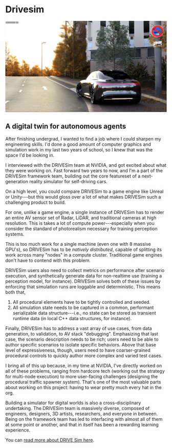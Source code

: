 # Drivesim

![](img/drivesim/drivesim.png)

<div id="modal-scroll-point"/>

<div id="modal-subtitle-container"><h2 id="modal-subtitle">A digital twin for autonomous agents</h2></div>

After finishing undergrad, I wanted to find a job where I could sharpen my engineering skills. I'd done a good amount of computer graphics and simulation work in my last two years of school, so I knew that was the space I'd be looking in.

I interviewed with the DRIVESim team at NVIDIA, and got excited about what they were working on. Fast forward two years to now, and I'm a part of the DRIVESim framework team, building out the core featureset of a next-generation reality simulator for self-driving cars.

On a high level, you could compare DRIVESim to a game engine like Unreal or Unity---but this would gloss over a lot of what makes DRIVESim such a challenging product to build.

For one, unlike a game engine, a single instance of DRIVESim has to render an entire AV sensor set of Radar, LiDAR, and traditional cameras at high resolution. This is takes a lot of compute power---especially when you consider the standard of photorealism necessary for training perception systems.

This is too much work for a single machine (even one with 8 massive GPU's), so DRIVESim has to be _natively distributed_, capable of splitting its work across many "nodes" in a compute cluster. Traditional game engines don't have to contend with this problem.

DRIVESim users also need to collect metrics on performance after scenario execution, and synthetically generate data for non-realtime use (training a perception model, for instance). DRIVESim solves both of these issues by enforcing that simulation runs are loggable and deterministic. This means both that,

1. All procedural elements have to be tightly controlled and seeded.
2. All simulation state needs to be captured in a common, performant serializable data structure---i.e., no state can be stored as transient runtime data (in local C++ data structures, for instance).

Finally, DRIVESim has to address a vast array of use cases, from data generation, to validation, to AV stack "debugging". Emphasizing that last case, the scenario description needs to be rich; users need to be able to author specific scenarios to isolate specific behaviors. Above that base level of expressiveness, though, users need to have coarser-grained procedural controls to quickly author more complex and varied test cases.

I bring all of this up because, in my time at NVIDIA, I've directly worked on all of these problems, ranging from hardcore tech (working out the strategy for multi-node execution) to more user-facing challenges (designing the procedural traffic spawner system). That's one of the most valuable parts about working on this project: having to wear pretty much every hat in the org.

Building a simulator for digital worlds is also a cross-disciplinary undertaking. The DRIVESim team is massively diverse, composed of engineers, designers, 3D artists, researchers, and everyone in between. Being on the framework team has led to interfacing with almost all of them at some point or another, and that in itself has been a rewarding learning experience.

You can [read more about DRIVE Sim here](https://developer.nvidia.com/drive/drive-sim#:~:text=NVIDIA%20DRIVE%20Sim%E2%84%A2%20is,and%20accelerating%20time%20to%20market.).

##